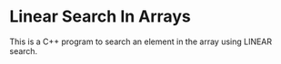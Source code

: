 # Linear Search In Arrays
This is a C++ program to search an element in the array using LINEAR search.

